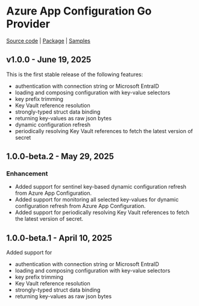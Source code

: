 # Azure App Configuration Go Provider

[Source code][source_code] | [Package][package] | [Samples][samples]

## v1.0.0 - June 19, 2025

This is the first stable release of the following features:
- authentication with connection string or Microsoft EntraID
- loading and composing configuration with key-value selectors
- key prefix trimming
- Key Vault reference resolution
- strongly-typed struct data binding 
- returning key-values as raw json bytes
- dynamic configuration refresh
- periodically resolving Key Vault references to fetch the latest version of secret

## 1.0.0-beta.2 - May 29, 2025

### Enhancement

* Added support for sentinel key-based dynamic configuration refresh from Azure App Configuration.
* Added support for monitoring all selected key-values for dynamic configuration refresh from Azure App Configuration.
* Added support for periodically resolving Key Vault references to fetch the latest version of secret.

## 1.0.0-beta.1 - April 10, 2025

Added support for
- authentication with connection string or Microsoft EntraID
- loading and composing configuration with key-value selectors
- key prefix trimming
- Key Vault reference resolution
- strongly-typed struct data binding 
- returning key-values as raw json bytes

[source_code]: https://github.com/Azure/AppConfiguration-GoProvider
[package]: https://pkg.go.dev/github.com/Azure/AppConfiguration-GoProvider/azureappconfiguration
[samples]: https://github.com/Azure/AppConfiguration-GoProvider/tree/main/example